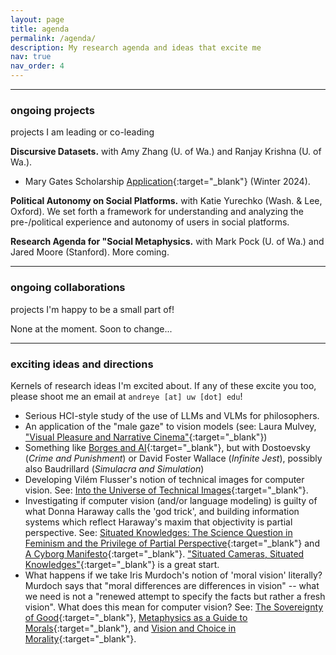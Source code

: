 ```yaml
---
layout: page
title: agenda
permalink: /agenda/
description: My research agenda and ideas that excite me
nav: true
nav_order: 4
---
```


---

### ongoing projects
projects I am leading or co-leading

**Discursive Datasets.** with Amy Zhang (U. of Wa.) and Ranjay Krishna (U. of Wa.).
- Mary Gates Scholarship [Application](\assets\pdf\mary-gates-essay-discursive-datasets.pdf){:target="_blank"} (Winter 2024).

**Political Autonomy on Social Platforms.** with Katie Yurechko (Wash. & Lee, Oxford).
We set forth a framework for understanding and analyzing the pre-/political experience and autonomy of users in social platforms.

**Research Agenda for "Social Metaphysics.** with Mark Pock (U. of Wa.) and Jared Moore (Stanford).
More coming.

<!-- **Historicizing Morality for Language Models.** with Mark Pock (U. of Wa.) and Jared Moore (Stanford).
Taking the geneological method from Nietzsche and Foucault, we further develop the critique in [Talat et al. 2022](https://aclanthology.org/2022.naacl-main.56.pdf){:target="_blank"} through an analysis of moral development and contradiction, and propose alternative approaches for 'modeling morality'.
See: *sources forthcoming.*

**Non-Agential Theory of Meaning.** with Mark Pock (U. of Wa.) and Jared Moore (Stanford).
Many analytic theories of meaning and language require agential constructs such as intentionality or belief, whether implicitly or explicitly.
Borrowing from structuralist and post-structuralist work, we set forth a non-agential theory of meaning, with an application towards Large Language Models.
See: *sources forthcoming.* -->

---

### ongoing collaborations
projects I'm happy to be a small part of!

None at the moment. Soon to change...

<!-- **Limits of Value Pluralism in Alignment.** Taylor Sorenson (U. of Wa.), Liwei Jiang (U. of Wa.), et al. -->

---

### exciting ideas and directions
Kernels of research ideas I'm excited about.
If any of these excite you too, please shoot me an email at `andreye [at] uw [dot] edu`!


<!-- - *Breathing Datasets.* I previously briefly developed the notion of [economy of the dataset](https://andre-ye.github.io/writing/files/economy-of-the-dataset.pdf){:target="_blank"}, which deploys the Marxist notion of commodity fetishism and alienation to understand the simultaneous isolation and tightness of large-scale datasets. In response: can we develop less alienated, more intertwined datasets? Can we exploit hyperlinks and connections? Can we build a dataset in which each annotation is not one thing one person said at one time, but a living, breathing discourse? -->
- Serious HCI-style study of the use of LLMs and VLMs for philosophers. 
- An application of the "male gaze" to vision models (see: Laura Mulvey, ["Visual Pleasure and Narrative Cinema"](https://www.amherst.edu/system/files/media/1021/Laura%2520Mulvey,%2520Visual%2520Pleasure.pdf){:target="_blank"})
- Something like [Borges and AI](https://arxiv.org/pdf/2310.01425.pdf){:target="_blank"}, but with Dostoevsky (*Crime and Punishment*) or David Foster Wallace (*Infinite Jest*), possibly also Baudrillard (*Simulacra and Simulation*)
- Developing Vilém Flusser's notion of technical images for computer vision. See: [Into the Universe of Technical Images](https://www.are.na/block/3080997){:target="_blank"}.
- Investigating if computer vision (and/or language modeling) is guilty of what Donna Haraway calls the 'god trick', and building information systems which reflect Haraway's maxim that objectivity is partial perspective. See: [Situated Knowledges: The Science Question in Feminism and the Privilege of Partial Perspective](){:target="_blank"} and [A Cyborg Manifesto](){:target="_blank"}. ["Situated Cameras, Situated Knowledges"](https://arxiv.org/pdf/2307.00064.pdf){:target="_blank"} is a great start.
- What happens if we take Iris Murdoch's notion of 'moral vision' literally? Murdoch says that "moral differences are differences in vision" -- what we need is not a "renewed attempt to specify the facts but rather a fresh vision". What does this mean for computer vision? See: [The Sovereignty of Good](){:target="_blank"}, [Metaphysics as a Guide to Morals](){:target="_blank"}, and [Vision and Choice in Morality](){:target="_blank"}.


